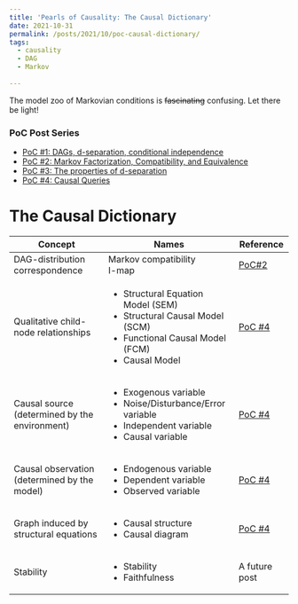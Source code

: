 ```yaml
---
title: 'Pearls of Causality: The Causal Dictionary'
date: 2021-10-31
permalink: /posts/2021/10/poc-causal-dictionary/
tags:
  - causality
  - DAG
  - Markov
 
---
```


The model zoo of Markovian conditions is ~~fascinating~~ confusing. Let there be light!

### PoC Post Series
- [PoC #1: DAGs, d-separation, conditional independence](/posts/2021/10/poc1-dags-d-sep/)
- [PoC #2: Markov Factorization, Compatibility, and Equivalence](/posts/2021/10/poc2-markov/)
- [PoC #3: The properties of d-separation](/posts/2021/10/poc3-d-sep-prop/)
- [PoC #4: Causal Queries](/posts/2021/11/poc4-causal-queries/)


# The Causal Dictionary

|  Concept | Names  |  Reference| 
|---|---|---|
| DAG-distribution correspondence  |  Markov compatibility<br>I-map |   [PoC#2](/posts/2021/10/poc2-markov/) |   
| Qualitative child-node relationships  |  <ul><li>Structural Equation Model (SEM)</li><li>Structural Causal Model (SCM)</li><li>Functional Causal Model (FCM)</li><li>Causal  Model</li></ul> |   [PoC #4](/posts/2021/11/poc4-causal-queries/) |  
| Causal source (determined by the environment)  |  <ul><li>Exogenous variable</li><li>Noise/Disturbance/Error variable</li><li>Independent variable</li><li>Causal variable</li></ul> |   [PoC #4](/posts/2021/11/poc4-causal-queries/) |   
| Causal observation (determined by the model)  |  <ul><li>Endogenous variable</li><li>Dependent variable</li><li>Observed variable</li></ul> |   [PoC #4](/posts/2021/11/poc4-causal-queries/) |   
| Graph induced by structural equations  |  <ul><li>Causal structure</li><li>Causal diagram</li></ul> |   [PoC #4](/posts/2021/11/poc4-causal-queries/) |   
| Stability  |  <ul><li>Stability</li><li>Faithfulness</li></ul> |   A future post |



